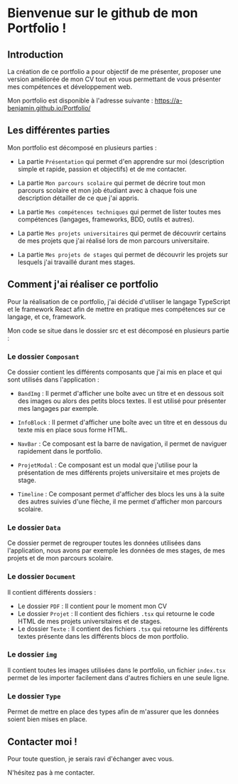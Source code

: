 # Bienvenue sur le github de mon Portfolio !
 
## Introduction

La création de ce portfolio a pour objectif de me présenter, proposer une version améliorée de mon CV tout en vous permettant de vous présenter mes compétences et développement web.

Mon portfolio est disponible à l'adresse suivante  : https://a-benjamin.github.io/Portfolio/

## Les différentes parties

Mon portfolio est décomposé en plusieurs parties : 

* La partie `Présentation` qui permet d'en apprendre sur moi (description simple et rapide, passion et objectifs) et de me contacter.

* La partie `Mon parcours scolaire` qui permet de décrire tout mon parcours scolaire et mon job étudiant avec à chaque fois une description détailler de ce que j'ai appris.

* La partie `Mes compétences techniques` qui permet de lister toutes mes compétences (langages, frameworks, BDD, outils et autres).

* La partie `Mes projets universitaires` qui permet de découvrir certains de mes projets que j'ai réalisé lors de mon parcours universitaire.

* La partie `Mes projets de stages` qui permet de découvrir les projets sur lesquels j'ai travaillé durant mes stages.

## Comment j'ai réaliser ce portfolio

Pour la réalisation de ce portfolio, j'ai décidé d'utiliser le langage TypeScript et le framework React afin de mettre en pratique mes compétences sur ce langage, et ce, framework.

Mon code se situe dans le dossier src et est décomposé en plusieurs partie : 

### Le dossier `Composant`

Ce dossier contient les différents composants que j'ai mis en place et qui sont utilisés dans l'application : 

* `BandImg` : Il permet d'afficher une boîte avec un titre et en dessous soit des images ou alors des petits blocs textes. Il est utilisé pour présenter mes langages par exemple.

* `InfoBlock` : Il permet d'afficher une boîte avec un titre et en dessous du texte mis en place sous forme HTML.

* `NavBar` : Ce composant est la barre de navigation, il permet de naviguer rapidement dans le portfolio.

* `ProjetModal` : Ce composant est un modal que j'utilise pour la présentation de mes différents projets universitaire et mes projets de stage.

* `Timeline` : Ce composant permet d'afficher des blocs les uns à la suite des autres suivies d'une flèche, il me permet d'afficher mon parcours scolaire.

### Le dossier `Data`

Ce dossier permet de regrouper toutes les données utilisées dans l'application, nous avons par exemple les données de mes stages, de mes projets et de mon parcours scolaire.

### Le dossier `Document`

Il contient différents dossiers :

* Le dossier `PDF` : Il contient pour le moment mon CV
* Le dossier `Projet` : Il contient des fichiers `.tsx` qui retourne le code HTML de mes projets universitaires et de stages.
* Le dossier  `Texte` : Il contient des fichiers `.tsx` qui retourne les différents textes présente dans les différents blocs de mon portfolio.

### Le dossier `img`

Il contient toutes les images utilisées dans le portfolio, un fichier `index.tsx` permet de les importer facilement dans d'autres fichiers en une seule ligne.

### Le dossier `Type`

Permet de mettre en place des types afin de m'assurer que les données soient bien mises en place.

## Contacter moi !

Pour toute question, je serais ravi d'échanger avec vous.

N'hésitez pas à me contacter.